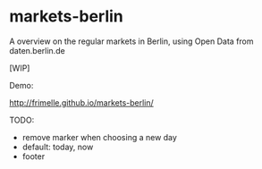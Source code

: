 # markets-berlin
A overview on the regular markets in Berlin, using Open Data from daten.berlin.de 

[WIP]

Demo: 

http://frimelle.github.io/markets-berlin/

TODO:

- remove marker when choosing a new day 
- default: today, now
- footer
